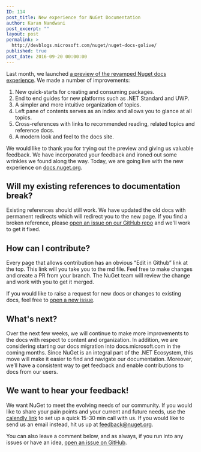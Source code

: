 ```yaml
---
ID: 114
post_title: New experience for NuGet Documentation
author: Karan Nandwani
post_excerpt: ""
layout: post
permalink: >
  http://devblogs.microsoft.com/nuget/nuget-docs-golive/
published: true
post_date: 2016-09-20 00:00:00
---
```

Last month, we launched [a preview of the revamped Nuget docs experience][1]. We made a number of improvements:

1.  New quick-starts for creating and consuming packages.
2.  End to end guides for new platforms such as .NET Standard and UWP.
3.  A simpler and more intuitive organization of topics.
4.  Left pane of contents serves as an index and allows you to glance at all topics.
5.  Cross-references with links to recommended reading, related topics and reference docs.
6.  A modern look and feel to the docs site.

We would like to thank you for trying out the preview and giving us valuable feedback. We have incorporated your feedback and ironed out some wrinkles we found along the way. Today, we are going live with the new experience on [docs.nuget.org][2].

## Will my existing references to documentation break?

Existing references should still work. We have updated the old docs with permanent redirects which will redirect you to the new page. If you find a broken reference, please [open an issue on our GitHub repo][3] and we'll work to get it fixed.

## How can I contribute?

Every page that allows contribution has an obvious “Edit in Github” link at the top. This link will you take you to the md file. Feel free to make changes and create a PR from your branch. The NuGet team will review the change and work with you to get it merged.

If you would like to raise a request for new docs or changes to existing docs, feel free to [open a new issue][3].

## What's next?

Over the next few weeks, we will continue to make more improvements to the docs with respect to content and organization. In addition, we are considering starting our docs migration into docs.microsoft.com in the coming months. Since NuGet is an integral part of the .NET Ecosystem, this move will make it easier to find and navigate our documentation. Moreover, we’ll have a consistent way to get feedback and enable contributions to docs from our users.

## We want to hear your feedback!

We want NuGet to meet the evolving needs of our community. If you would like to share your pain points and your current and future needs, use the [calendly link][4] to set up a quick 15-30 min call with us. If you would like to send us an email instead, hit us up at <feedback@nuget.org>.

You can also leave a comment below, and as always, if you run into any issues or have an idea, [open an issue on GitHub][3].

 [1]: http://blog.nuget.org/20160822/Starting-down-the-path-towards-better-documentation.html
 [2]: https://docs.nuget.org
 [3]: https://github.com/NuGet/Home/issues
 [4]: https://calendly.com/harikm/30min/